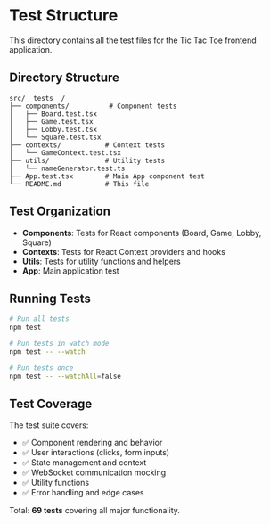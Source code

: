 # Test Structure

This directory contains all the test files for the Tic Tac Toe frontend application.

## Directory Structure

```
src/__tests__/
├── components/          # Component tests
│   ├── Board.test.tsx
│   ├── Game.test.tsx
│   ├── Lobby.test.tsx
│   └── Square.test.tsx
├── contexts/           # Context tests
│   └── GameContext.test.tsx
├── utils/              # Utility tests
│   └── nameGenerator.test.ts
├── App.test.tsx        # Main App component test
└── README.md           # This file
```

## Test Organization

- **Components**: Tests for React components (Board, Game, Lobby, Square)
- **Contexts**: Tests for React Context providers and hooks
- **Utils**: Tests for utility functions and helpers
- **App**: Main application test

## Running Tests

```bash
# Run all tests
npm test

# Run tests in watch mode
npm test -- --watch

# Run tests once
npm test -- --watchAll=false
```

## Test Coverage

The test suite covers:
- ✅ Component rendering and behavior
- ✅ User interactions (clicks, form inputs)
- ✅ State management and context
- ✅ WebSocket communication mocking
- ✅ Utility functions
- ✅ Error handling and edge cases

Total: **69 tests** covering all major functionality.
